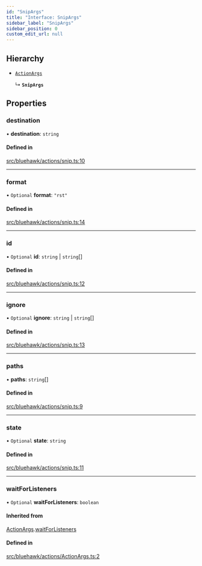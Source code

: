 ```yaml
---
id: "SnipArgs"
title: "Interface: SnipArgs"
sidebar_label: "SnipArgs"
sidebar_position: 0
custom_edit_url: null
---
```


## Hierarchy

- [`ActionArgs`](ActionArgs)

  ↳ **`SnipArgs`**

## Properties

### destination

• **destination**: `string`

#### Defined in

[src/bluehawk/actions/snip.ts:10](https://github.com/mongodben/Bluehawk/blob/b4aa3c0/src/bluehawk/actions/snip.ts#L10)

___

### format

• `Optional` **format**: ``"rst"``

#### Defined in

[src/bluehawk/actions/snip.ts:14](https://github.com/mongodben/Bluehawk/blob/b4aa3c0/src/bluehawk/actions/snip.ts#L14)

___

### id

• `Optional` **id**: `string` \| `string`[]

#### Defined in

[src/bluehawk/actions/snip.ts:12](https://github.com/mongodben/Bluehawk/blob/b4aa3c0/src/bluehawk/actions/snip.ts#L12)

___

### ignore

• `Optional` **ignore**: `string` \| `string`[]

#### Defined in

[src/bluehawk/actions/snip.ts:13](https://github.com/mongodben/Bluehawk/blob/b4aa3c0/src/bluehawk/actions/snip.ts#L13)

___

### paths

• **paths**: `string`[]

#### Defined in

[src/bluehawk/actions/snip.ts:9](https://github.com/mongodben/Bluehawk/blob/b4aa3c0/src/bluehawk/actions/snip.ts#L9)

___

### state

• `Optional` **state**: `string`

#### Defined in

[src/bluehawk/actions/snip.ts:11](https://github.com/mongodben/Bluehawk/blob/b4aa3c0/src/bluehawk/actions/snip.ts#L11)

___

### waitForListeners

• `Optional` **waitForListeners**: `boolean`

#### Inherited from

[ActionArgs](ActionArgs).[waitForListeners](ActionArgs#waitforlisteners)

#### Defined in

[src/bluehawk/actions/ActionArgs.ts:2](https://github.com/mongodben/Bluehawk/blob/b4aa3c0/src/bluehawk/actions/ActionArgs.ts#L2)
